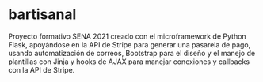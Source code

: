 # bartisanal
Proyecto formativo SENA 2021 creado con el microframework de Python Flask, apoyándose en la API de Stripe para generar una pasarela de pago, usando automatización
de correos, Bootstrap para el diseño y el manejo de plantillas con Jinja y hooks de AJAX para manejar conexiones y callbacks con la API de Stripe.
